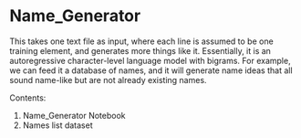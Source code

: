 # Name_Generator

This takes one text file as input, where each line is assumed to be one training element, and generates more things like it. Essentially, it is an autoregressive character-level language model with bigrams. For example, we can feed it a database of names, and it will generate name ideas that all sound name-like but are not already existing names.

Contents:

1. Name_Generator Notebook
2. Names list dataset
